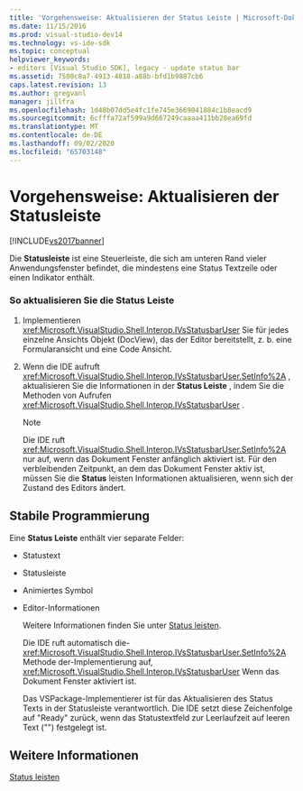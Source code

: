 ```yaml
---
title: 'Vorgehensweise: Aktualisieren der Status Leiste | Microsoft-Dokumentation'
ms.date: 11/15/2016
ms.prod: visual-studio-dev14
ms.technology: vs-ide-sdk
ms.topic: conceptual
helpviewer_keywords:
- editors [Visual Studio SDK], legacy - update status bar
ms.assetid: 7500c8a7-4913-4818-a88b-bfd1b9887cb6
caps.latest.revision: 13
ms.author: gregvanl
manager: jillfra
ms.openlocfilehash: 1d48b07dd5e4fc1fe745e3669041884c1b8eacd9
ms.sourcegitcommit: 6cfffa72af599a9d667249caaaa411bb28ea69fd
ms.translationtype: MT
ms.contentlocale: de-DE
ms.lasthandoff: 09/02/2020
ms.locfileid: "65703148"
---
```

# <a name="how-to-update-the-status-bar"></a>Vorgehensweise: Aktualisieren der Statusleiste
[!INCLUDE[vs2017banner](../includes/vs2017banner.md)]

Die **Statusleiste** ist eine Steuerleiste, die sich am unteren Rand vieler Anwendungsfenster befindet, die mindestens eine Status Textzeile oder einen Indikator enthält.  
  
### <a name="to-update-the-status-bar"></a>So aktualisieren Sie die Status Leiste  
  
1. Implementieren <xref:Microsoft.VisualStudio.Shell.Interop.IVsStatusbarUser> Sie für jedes einzelne Ansichts Objekt (DocView), das der Editor bereitstellt, z. b. eine Formularansicht und eine Code Ansicht.  
  
2. Wenn die IDE aufruft <xref:Microsoft.VisualStudio.Shell.Interop.IVsStatusbarUser.SetInfo%2A> , aktualisieren Sie die Informationen in der **Status Leiste** , indem Sie die Methoden von Aufrufen <xref:Microsoft.VisualStudio.Shell.Interop.IVsStatusbarUser> .  
  
    > [!NOTE]
    > Die IDE ruft <xref:Microsoft.VisualStudio.Shell.Interop.IVsStatusbarUser.SetInfo%2A> nur auf, wenn das Dokument Fenster anfänglich aktiviert ist. Für den verbleibenden Zeitpunkt, an dem das Dokument Fenster aktiv ist, müssen Sie die **Status** leisten Informationen aktualisieren, wenn sich der Zustand des Editors ändert.  
  
## <a name="robust-programming"></a>Stabile Programmierung  
 Eine **Status Leiste** enthält vier separate Felder:  
  
- Statustext  
  
- Statusleiste  
  
- Animiertes Symbol  
  
- Editor-Informationen  
  
  Weitere Informationen finden Sie unter [Status leisten](https://msdn.microsoft.com/library/fcbc5029-1aab-4e14-adf7-419038a4935e).  
  
  Die IDE ruft automatisch die- <xref:Microsoft.VisualStudio.Shell.Interop.IVsStatusbarUser.SetInfo%2A> Methode der-Implementierung auf, <xref:Microsoft.VisualStudio.Shell.Interop.IVsStatusbarUser> Wenn das Dokument Fenster aktiviert ist.  
  
  Das VSPackage-Implementierer ist für das Aktualisieren des Status Texts in der Statusleiste verantwortlich. Die IDE setzt diese Zeichenfolge auf "Ready" zurück, wenn das Statustextfeld zur Leerlaufzeit auf leeren Text ("") festgelegt ist.  
  
## <a name="see-also"></a>Weitere Informationen  
 [Status leisten](https://msdn.microsoft.com/library/fcbc5029-1aab-4e14-adf7-419038a4935e)
